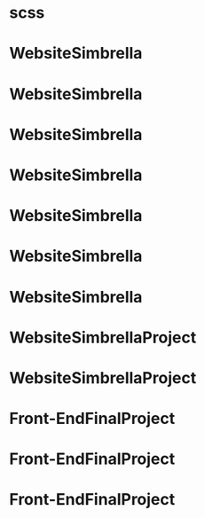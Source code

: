 # scss
# WebsiteSimbrella
# WebsiteSimbrella
# WebsiteSimbrella
# WebsiteSimbrella
# WebsiteSimbrella
# WebsiteSimbrella
# WebsiteSimbrella
# WebsiteSimbrellaProject
# WebsiteSimbrellaProject
# Front-EndFinalProject
# Front-EndFinalProject
# Front-EndFinalProject
